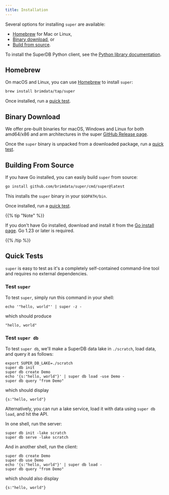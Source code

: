 ```yaml
---
title: Installation
---
```


Several options for installing `super` are available:
* [Homebrew](#homebrew) for Mac or Linux,
* [Binary download](#binary-download), or
* [Build from source](#building-from-source).

To install the SuperDB Python client, see the
[Python library documentation](libraries/python.md).

## Homebrew

On macOS and Linux, you can use [Homebrew](https://brew.sh/) to install `super`:

```bash
brew install brimdata/tap/super
```

Once installed, run a [quick test](#quick-tests).

## Binary Download

We offer pre-built binaries for macOS, Windows and Linux for both amd64/x86 and arm
architectures in the super [GitHub Release page](https://github.com/brimdata/super/releases).

Once the `super` binary is unpacked from a downloaded package, run a [quick test](#quick-tests).

## Building From Source

If you have Go installed, you can easily build `super` from source:

```bash
go install github.com/brimdata/super/cmd/super@latest
```

This installs the `super` binary in your `$GOPATH/bin`.

Once installed, run a [quick test](#quick-tests).

{{% tip "Note" %}}

If you don't have Go installed, download and install it from the
[Go install page](https://golang.org/doc/install). Go 1.23 or later is
required.

{{% /tip %}}

## Quick Tests

`super` is easy to test as it's a completely self-contained
command-line tool and requires no external dependencies.

### Test `super`

To test `super`, simply run this command in your shell:
```mdtest-command
echo '"hello, world"' | super -z -
```
which should produce
```mdtest-output
"hello, world"
```

### Test `super db`

To test `super db`, we'll make a SuperDB data lake in `./scratch`, load data, and query it
as follows:
```
export SUPER_DB_LAKE=./scratch
super db init
super db create Demo
echo '{s:"hello, world"}' | super db load -use Demo -
super db query "from Demo"
```
which should display
```
{s:"hello, world"}
```
Alternatively, you can run a lake service, load it with data using `super db load`,
and hit the API.

In one shell, run the server:
```
super db init -lake scratch
super db serve -lake scratch
```
And in another shell, run the client:
```
super db create Demo
super db use Demo
echo '{s:"hello, world"}' | super db load -
super db query "from Demo"
```
which should also display
```
{s:"hello, world"}
```
